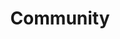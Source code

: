 ---
layout: community
title: Community
description: Join the open source Haystack community.
header: dark
footer: dark
aliases: [/community/join]

# Hero
hero:
  headline: Join the Haystack Community
  text: Haystack is fully open source. Our community is made up of AI Engineers, NLP researchers, data scientists, enthusiasts and people who are interested in building with LLMs. Join us!

  # Discord / newsletter
  community:
    - title: Join our community
      icon: /images/icons/discord.svg
      buttons:
        - buttonText: Join Discord
          url: https://discord.com/invite/xYvH6drSmA

    - title: Share Your Haystack Story
      icon: /images/icons/star.svg
      buttons:
        - buttonText: Submit
          color: yellow
          url: https://forms.gle/f3HrtBkgHcKYS4AB8

    # - title: Subscribe to Haystack Updates
    #   icon: /images/icons/email.svg
    #   buttons:
    #     - buttonText: Join Discord
    #       url: https://landing.deepset.ai/haystack-community-updates
  
  # Social links
  socials:

    - title: Github
      url: https://github.com/deepset-ai/haystack
      icon: /images/icons/github.svg

    - title: Hugging Face
      url: https://huggingface.co/deepset
      icon: /images/icons/hugging-face.png

    - title: Twitter
      url: https://twitter.com/haystack_ai
      icon: /images/icons/twitter.svg

    - title: LinkedIn
      url: https://www.linkedin.com/company/deepset-ai
      icon: /images/icons/linkedin.svg

    - title: Youtube
      url: https://www.youtube.com/@haystack_ai
      icon: /images/icons/youtube.svg

  # Most active / new contributors
  # communityText: Most Active Community Members
  contributorsText: New Contributors on GitHub

  # Github section enabled/disabled
  github:
    title: Start exploring Haystack!
    buttons:
      - buttonText: Check on Github
        url: https://github.com/deepset-ai/haystack
    icon: /images/icons/github.svg
    contributors:
      title: Most active contributors

# Upcoming events
# eventsSection:
#   anchor: events
#   title: Upcoming Events
#   events:
#     - title: >
#         Securing LLMs: How to detect prompt injections
#       description: > 
#         During this webinar, we will provide a detailed walkthrough on how we curated a dataset and trained a classifier that serves to detect prompt injections, using data augmentation techniques including translations and adversarial examples. Then, we will discuss how you can integrate this model into your AI system to improve its security.
#       date: "2023-07-25"
#       time: "17:00 CET"
#       location: Zoom
#       image: /images/webinar-prompt-injection.jpg
#       url: https://hubs.li/Q01Xr4GB0
#       buttonText: Register

eventsSection:
  anchor: events
  title: Upcoming Events
  text: Join us in our upcoming in-person or online events 💙
  buttonText: See the upcoming events
  url: https://lu.ma/haystack

livestreamsSection:
  anchor: livestreams
  title: Haystack Livestreams
  text: Learn about the latest features of Haystack, new LLMs, open source tools, and different architectures for various use cases in our livestreams. 
  buttonText: Check all past livestreams
  url: https://www.youtube.com/@haystack_ai
  videos:
    - 4HvosulBp7I
    - Dy-n_yC3Cto
    - QWx3OzW2Pvo
    - 3zpv4qpNy8I

# Open NLP Meetup section
meetupSection:
  anchor: meetup
  title: The Open NLP Meetup
  text: The Open NLP Group is more than just high-quality talks from industry and research perspectives. It’s also the place to meet other NLP enthusiasts and to discuss and share ideas on how to integrate NLP techniques into your applications. We get together every three months and we welcome people from all kinds of backgrounds to join.
  buttonText: Join the Open NLP Group
  url: https://www.meetup.com/open-nlp-meetup/
  videos:
    - g4UJG6eIF4I
    - 1PEDRat0M24
---